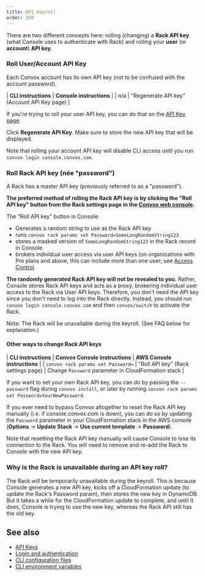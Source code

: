 ```yaml
---
title: API Keyroll
order: 350
---
```


There are two different concepts here: rolling (changing) a **Rack API key** (what Console uses to authenticate with Rack) and rolling your **user** (or **account**) **API key**.

### Roll User/Account API Key

Each Convox account has its own API key (not to be confused with the account password).

| **CLI instructions**                  | **Console instructions**                      |
| n/a                                   | "Regenerate API key" (Account API Key page)   |

If you're trying to roll your user API key, you can do that on the [API Key page](https://console.convox.com/grid/user/api_key).

Click **Regenerate API Key**. Make sure to store the new API key that will be displayed.

Note that rolling your account API key will disable CLI access until you run `convox login console.convox.com`.


### Roll Rack API key (née "password")

A Rack has a master API key (previously referred to as a "password").

**The preferred method of rolling the Rack API key is by clicking the "Roll API key" button from the Rack settings page in the [Convox web console](https://console.convox.com).**

The “Roll API key” button in Console:

* Generates a random string to use as the Rack API key
* runs `convox rack params set Password=SomeLongRandomString123`
* stores a masked version of `SomeLongRandomString123` in the Rack record in Console
* brokers individual user access via user API keys (on organizations with Pro plans and above, this can include more than one user; see [Access Control](/docs/access-control/).

**The randomly generated Rack API key will not be revealed to you.** Rather, Console stores Rack API keys and acts as a proxy, brokering individual user access to the Rack via User API keys. Therefore, you don't need the API key since you don't need to log into the Rack directly. Instead, you should run `convox login console.convox.com` and then `convox/switch` to activate the Rack.

Note: The Rack will be unavailable during the keyroll. (See FAQ below for explanation.)

#### Other ways to change Rack API keys

| **CLI instructions**                  | **Convox Console instructions**               | **AWS Console instructions**                         |
| `convox rack params set Password=`    | "Roll API key" (Rack settings page)           | Change `Password` parameter in CloudFormation stack  |


If you want to set your own Rack API key, you can do by passing the `--password` flag during `convox install`, or later by running `convox rack params set Password=YourNewPassword`.

If you ever need to bypass Convox altogether to reset the Rack API key manually (i.e. if console.convox.com is down), you can do so by updating the `Password` parameter in your CloudFormation stack in the AWS console (**Options** -> **Update Stack** -> **Use current template** -> **Password**).

Note that resetting the Rack API key manually will cause Console to lose its connection to the Rack. You will need to remove and re-add the Rack to Console with the new API key.


### Why is the Rack is unavailable during an API key roll?

The Rack will be temporarily unavailable during the keyroll. This is because Console generates a new API key, kicks off a CloudFormation update (to update the Rack's Password param), then stores the new key in DynamoDB. But it takes a while for the CloudFormation update to complete, and until it does, Console is trying to use the new key, whereas the Rack API still has the old key.


## See also

- [API Keys](/docs/api-keys)
- [Login and authentication](/docs/login-and-authentication/)
- [CLI configuration files](/docs/cli-config-files/)
- [CLI environment variables](/docs/cli-environment-variables/)

